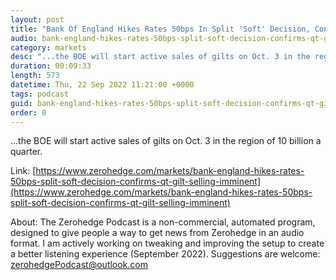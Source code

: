 ```yaml
---
layout: post
title: "Bank Of England Hikes Rates 50bps In Split 'Soft' Decision, Confirms QT 'Gilt-Selling' Imminent"
audio: bank-england-hikes-rates-50bps-split-soft-decision-confirms-qt-gilt-selling-imminent-0
category: markets
desc: "...the BOE will start active sales of gilts on Oct. 3 in the region of 10 billion a quarter."
duration: 00:09:33
length: 573
datetime: Thu, 22 Sep 2022 11:21:00 +0000
tags: podcast
guid: bank-england-hikes-rates-50bps-split-soft-decision-confirms-qt-gilt-selling-imminent-0
order: 0
---
```

...the BOE will start active sales of gilts on Oct. 3 in the region of 10 billion a quarter.

Link: [https://www.zerohedge.com/markets/bank-england-hikes-rates-50bps-split-soft-decision-confirms-qt-gilt-selling-imminent](https://www.zerohedge.com/markets/bank-england-hikes-rates-50bps-split-soft-decision-confirms-qt-gilt-selling-imminent)

About: The Zerohedge Podcast is a non-commercial, automated program, designed to give people a way to get news from Zerohedge in an audio format.  I am actively working on tweaking and improving the setup to create a better listening experience (September 2022).  Suggestions are welcome: [zerohedgePodcast@outlook.com](mailto:zerohedgePodcast@outlook.com)